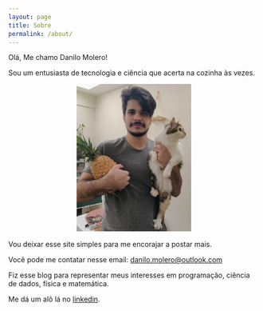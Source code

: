 ```yaml
---
layout: page
title: Sobre
permalink: /about/
---
```


Olá, Me chamo Danilo Molero!

Sou um entusiasta de tecnologia e ciência que acerta na cozinha às vezes.

<div style="text-align:center">
  <img src="/assets/euemeusproblemas.png" alt="Blog Logo" width="230" height="295">
</div>

Vou deixar esse site simples para me encorajar a postar mais.

Você pode me contatar nesse email: danilo.molero@outlook.com

Fiz esse blog para representar meus interesses em programação, ciência de dados, física e matemática.

Me dá um alô lá no [linkedin](https://www.linkedin.com/in/danilo-molero/).
